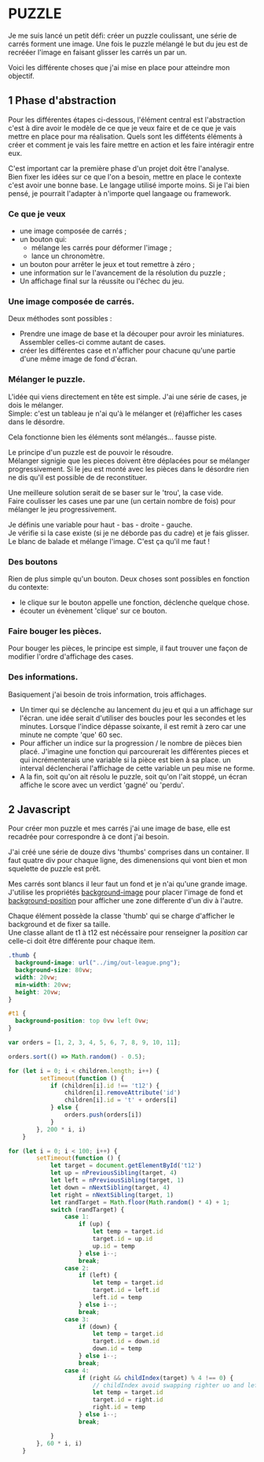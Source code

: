 PUZZLE 
======

Je me suis lancé un petit défi: créer un puzzle coulissant, une série de carrés forment une image.  Une fois le puzzle mélangé 
le but du jeu est de recrééer l'image en faisant  glisser les carrés un par un.  
  
Voici les différente choses que j'ai mise en place pour atteindre mon objectif.  



1 Phase d'abstraction
----------------------

Pour les différentes étapes ci-dessous, l'élément central est l'abstraction c'est à dire avoir le modèle de ce que je veux faire et 
de ce que je vais mettre en place pour ma réalisation.  Quels sont les diffétents éléments à créer et comment je vais les faire mettre 
en action et les faire intéragir entre eux.  

C'est important car la première phase d'un projet doit être l'analyse.  
Bien fixer les idées sur ce que l'on a besoin, mettre en place le contexte c'est avoir une bonne base.  Le langage utilisé importe moins. 
Si je l'ai bien pensé, je pourrait l'adapter à n'importe quel langaage ou framework.


### Ce que je veux

* une image composée de carrés ;
* un bouton qui: 
  * mélange les carrés pour déformer l'image ;
  * lance un chronomètre.
* un bouton pour arrêter le jeux et tout remettre à zéro ;
* une information sur le l'avancement de la résolution du puzzle ;
* Un affichage final sur la réussite ou l'échec du jeu.


### Une image composée de carrés.
  Deux méthodes sont possibles :
  * Prendre une image de base et la découper pour avroir les miniatures.  Assembler celles-ci comme autant de cases.
  * créer les différentes case et n'afficher pour chacune qu'une partie d'une même image de fond d'écran.

### Mélanger le puzzle.
L'idée qui viens directement en tête est simple.  J'ai une série de cases, je dois le mélanger.  
Simple: c'est un tableau je n'ai qu'à le mélanger et (ré)afficher les cases dans le désordre.  

Cela fonctionne bien les éléments sont mélangés... fausse piste.  
  
Le principe d'un puzzle est de pouvoir le résoudre.  
Mélanger signigie que les pieces doivent être déplacées pour se mélanger progressivement.  Si le jeu est monté
avec les pièces dans le désordre rien ne dis qu'il est possible de de reconstituer.
  
Une meilleure solution serait de se baser sur le 'trou', la case vide.  
Faire coulisser les cases une par une (un certain nombre de fois) pour mélanger le jeu progressivement.  
   
  
Je définis une variable pour haut - bas - droite - gauche.  
Je vérifie si la case existe (si je ne déborde pas du cadre) et je fais glisser.  
Le blanc de balade et mélange l'image.  C'est ça qu'il me faut !  
  
### Des boutons
    
Rien de plus simple qu'un bouton.  Deux choses sont possibles en fonction du contexte:
* le clique sur le bouton appelle une fonction, déclenche quelque chose.
* écouter un évènement 'clique' sur ce bouton.  
  
     
### Faire bouger les pièces.

Pour bouger les pièces, le principe est simple, il faut trouver une façon de modifier l'ordre d'affichage des cases.
  
### Des informations.

Basiquement j'ai besoin de trois information, trois affichages.

* Un timer qui se déclenche au lancement du jeu et qui a un affichage sur l'écran.
une idée serait d'utiliser des boucles pour les secondes et les minutes.  Lorsque l'indice dépasse soixante, il est remit à zero car une minute ne compte 'que' 60 sec.
* Pour afficher un indice sur la progression / le nombre de pièces bien placé.
J'imagine une fonction qui parcourerait les différentes pieces et qui incrémenterais une variable si la pièce est bien à sa place.
un interval déclencherai l'affichage de cette variable un peu mise ne forme.
* A la fin, soit qu'on ait résolu le puzzle, soit qu'on l'ait stoppé, un écran affiche le score avec un verdict 'gagné' ou 'perdu'.

  
  
2 Javascript
-------------
 Pour créer mon puzzle et mes carrés j'ai une image de base, elle est recadrée pour correspondre à ce dont j'ai besoin.
 
 J'ai créé une série de douze divs 'thumbs' comprises dans un container. Il faut quatre div pour chaque ligne, des dimenensions qui vont bien et mon squelette de puzzle est prêt.  
   
 Mes carrés sont blancs il leur faut un fond et je n'ai qu'une grande image.  
 J'utilise les propriétés [background-image](https://developer.mozilla.org/fr/docs/Web/CSS/background-image) pour placer l'image de fond et [background-position](https://developer.mozilla.org/fr/docs/Web/CSS/background-position) pour afficher une zone differente d'un div à l'autre.
   
 Chaque élément possède la classe 'thumb' qui se charge d'afficher le background et de fixer sa taille.  
 Une classe allant de t1 à t12 est nécéssaire pour renseigner la  *position* car celle-ci doit être différente pour chaque item.
 
  ```css
.thumb {
    background-image: url("../img/out-league.png");
    background-size: 80vw;
    width: 20vw;
    min-width: 20vw;
    height: 20vw;
}

#t1 {
    background-position: top 0vw left 0vw;
}

```



```javascript
var orders = [1, 2, 3, 4, 5, 6, 7, 8, 9, 10, 11];

orders.sort(() => Math.random() - 0.5);

for (let i = 0; i < children.length; i++) {
         setTimeout(function () {
            if (children[i].id !== 't12') {
                children[i].removeAttribute('id')
                children[i].id = 't' + orders[i]
            } else {
                orders.push(orders[i])
            }
        }, 200 * i, i)
    }
```
  
  
  
```javascript
for (let i = 0; i < 100; i++) {
        setTimeout(function () {
            let target = document.getElementById('t12')
            let up = nPreviousSibling(target, 4)
            let left = nPreviousSibling(target, 1)
            let down = nNextSibling(target, 4)
            let right = nNextSibling(target, 1)
            let randTarget = Math.floor(Math.random() * 4) + 1;
            switch (randTarget) {
                case 1:
                    if (up) {
                        let temp = target.id
                        target.id = up.id
                        up.id = temp
                    } else i--;
                    break;
                case 2:
                    if (left) {
                        let temp = target.id
                        target.id = left.id
                        left.id = temp
                    } else i--;
                    break;
                case 3:
                    if (down) {
                        let temp = target.id
                        target.id = down.id
                        down.id = temp
                    } else i--;
                    break;
                case 4:
                    if (right && childIndex(target) % 4 !== 0) { 
                        // childIndex avoid swapping righter uo and lefter under it
                        let temp = target.id
                        target.id = right.id
                        right.id = temp
                    } else i--;
                    break;

            }
        }, 60 * i, i)
    }
```  